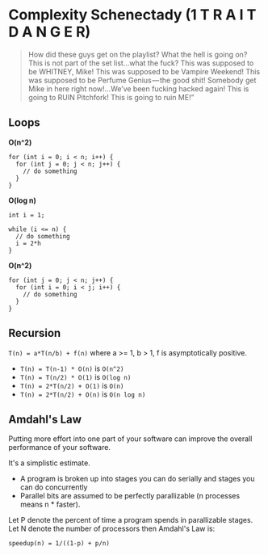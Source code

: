 # Complexity Schenectady (1 T R A I T D A N G E R)

> How did these guys get on the playlist? What the hell is going on? This is not part of the set list…what the fuck? This was supposed to be WHITNEY, Mike! This was supposed to be Vampire Weekend! This was supposed to be Perfume Genius — the good shit! Somebody get Mike in here right now!…We’ve been fucking hacked again! This is going to RUIN Pitchfork! This is going to ruin ME!”

## Loops

**O(n^2)**

```
for (int i = 0; i < n; i++) {
  for (int j = 0; j < n; j++) {
    // do something
  }
}
```

**O(log n)**


```
int i = 1;

while (i <= n) {
  // do something
  i = 2*h
}
```

**O(n^2)**

```
for (int j = 0; j < n; j++) {
  for (int i = 0; i < j; i++) {
    // do something
  }
}
```

## Recursion

`T(n) = a*T(n/b) + f(n)` where a >= 1, b > 1, f is asymptotically positive.

- `T(n) = T(n-1) * O(n)` is `O(n^2)`
- `T(n) = T(n/2) * O(1)` is `O(log n)`
- `T(n) = 2*T(n/2) + O(1)` is `O(n)`
- `T(n) = 2*T(n/2) + O(n)` is `O(n log n)`

## Amdahl's Law

Putting more effort into one part of your software can improve the overall performance of your software.

It's a simplistic estimate.

- A program is broken up into stages you can do serially and stages you can do concurrently
- Parallel bits are assumed to be perfectly parallizable (n processes means n * faster).

Let P denote the percent of time a program spends in parallizable stages.
Let N denote the number of processors then Amdahl's Law is:

```
speedup(n) = 1/((1-p) + p/n)
```

